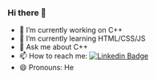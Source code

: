 ### Hi there 👋

- 🔭 I’m currently working on C++
- 🌱 I’m currently learning HTML/CSS/JS
- 💬 Ask me about C++
- 📫 How to reach me: [![Linkedin Badge](https://img.shields.io/badge/-Linkedin-000?style=quare&labelColor=0077b5&logo=Linkedin&logoColor=white&link=link)](www.linkedin.com/in/mehmet-serhat-aslan-58272b28a) 
- 😄 Pronouns: He
